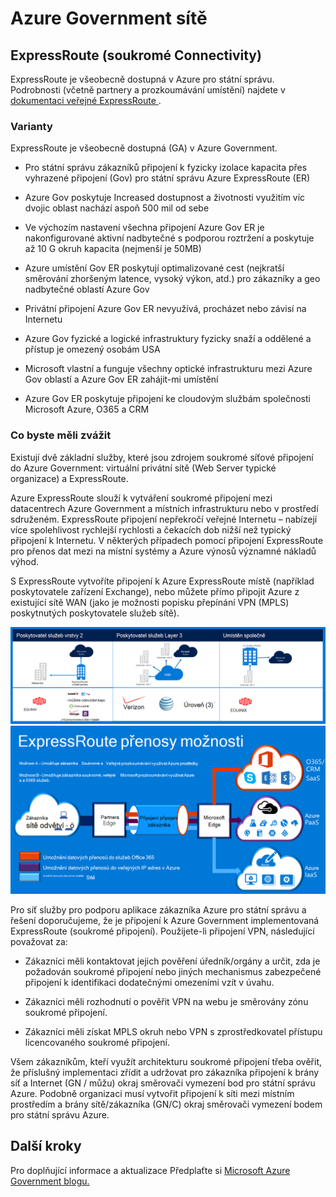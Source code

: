 <properties
    pageTitle="Následující dokumentaci pro Azure Governmenmt | Microsoft Azure"
    description="To poskytuje srovnání funkcí a pokyny pro soukromé připojení k e Government"
    services="Azure-Government"
    cloud="gov" 
    documentationCenter=""
    authors="ryansoc"
    manager="zakramer"
    editor=""/>

<tags
    ms.service="multiple"
    ms.devlang="na"
    ms.topic="article"
    ms.tgt_pltfrm="na"
    ms.workload="azure-government"
    ms.date="09/28/2016"
    ms.author="ryansoc"/>

#  <a name="azure-government-networking"></a>Azure Government sítě

##  <a name="expressroute-private-connectivity"></a>ExpressRoute (soukromé Connectivity)

ExpressRoute je všeobecně dostupná v Azure pro státní správu. Podrobnosti (včetně partnery a prozkoumávání umístění) najdete v <a href="https://azure.microsoft.com/en-us/documentation/services/expressroute/">dokumentaci veřejné ExpressRoute </a>.

###  <a name="variations"></a>Varianty

ExpressRoute je všeobecně dostupná (GA) v Azure Government. 

- Pro státní správu zákazníků připojení k fyzicky izolace kapacita přes vyhrazené připojení (Gov) pro státní správu Azure ExpressRoute (ER)

- Azure Gov poskytuje Increased dostupnost a životnosti využitím víc dvojic oblast nachází aspoň 500 mil od sebe 

- Ve výchozím nastavení všechna připojení Azure Gov ER je nakonfigurované aktivní nadbytečné s podporou roztržení a poskytuje až 10 G okruh kapacita (nejmenší je 50MB)

- Azure umístění Gov ER poskytují optimalizované cest (nejkratší směrování zhoršeným latence, vysoký výkon, atd.) pro zákazníky a geo nadbytečné oblastí Azure Gov

- Privátní připojení Azure Gov ER nevyužívá, procházet nebo závisí na Internetu

- Azure Gov fyzické a logické infrastruktury fyzicky snaží a oddělené a přístup je omezený osobám USA

- Microsoft vlastní a funguje všechny optické infrastrukturu mezi Azure Gov oblastí a Azure Gov ER zahájit-mi umístění

- Azure Gov ER poskytuje připojení ke cloudovým službám společnosti Microsoft Azure, O365 a CRM

### <a name="considerations"></a>Co byste měli zvážit

Existují dvě základní služby, které jsou zdrojem soukromé síťové připojení do Azure Government: virtuální privátní sítě (Web Server typické organizace) a ExpressRoute.

Azure ExpressRoute slouží k vytváření soukromé připojení mezi datacentrech Azure Government a místních infrastrukturu nebo v prostředí sdruženém. ExpressRoute připojení nepřekročí veřejné Internetu – nabízejí více spolehlivost rychlejší rychlosti a čekacích dob nižší než typický připojení k Internetu. V některých případech pomocí připojení ExpressRoute pro přenos dat mezi na místní systémy a Azure výnosů významné nákladů výhod.   

S ExpressRoute vytvoříte připojení k Azure ExpressRoute místě (například poskytovatele zařízení Exchange), nebo můžete přímo připojit Azure z existující sítě WAN (jako je možnosti popisku přepínání VPN (MPLS) poskytnutých poskytovatele služeb sítě).

![alternativní text](./media/azure-government-capability-private-connectivity-options.PNG)  ![alternativní text](./media/government-capability-expressroute.PNG)  

Pro síť služby pro podporu aplikace zákazníka Azure pro státní správu a řešení doporučujeme, že je připojení k Azure Government implementovaná ExpressRoute (soukromé připojení). Použijete-li připojení VPN, následující považovat za:

- Zákazníci měli kontaktovat jejich pověření úředník/orgány a určit, zda je požadován soukromé připojení nebo jiných mechanismus zabezpečené připojení k identifikaci dodatečnými omezeními vzít v úvahu.

- Zákazníci měli rozhodnutí o pověřit VPN na webu je směrovány zónu soukromé připojení.

- Zákazníci měli získat MPLS okruh nebo VPN s zprostředkovatel přístupu licencovaného soukromé připojení.

Všem zákazníkům, kteří využít architekturu soukromé připojení třeba ověřit, že příslušný implementaci zřídit a udržovat pro zákazníka připojení k brány síť a Internet (GN / můžu) okraj směrovači vymezení bod pro státní správu Azure. Podobně organizaci musí vytvořit připojení k síti mezi místním prostředím a brány sítě/zákazníka (GN/C) okraj směrovači vymezení bodem pro státní správu Azure.

## <a name="next-steps"></a>Další kroky

Pro doplňující informace a aktualizace Předplaťte si <a href="https://blogs.msdn.microsoft.com/azuregov/">Microsoft Azure Government blogu.</a>
